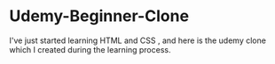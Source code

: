 # Udemy-Beginner-Clone
I've just started learning HTML and CSS , and here is the udemy clone which I created during the learning process. 
